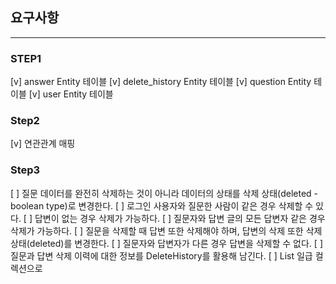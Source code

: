 ## 요구사항
---
### STEP1

[v] answer Entity 테이블
[v] delete_history Entity 테이블
[v] question Entity 테이블
[v] user Entity 테이블

### Step2

[v] 연관관계 매핑

### Step3
[ ] 질문 데이터를 완전히 삭제하는 것이 아니라 데이터의 상태를 삭제 상태(deleted - boolean type)로 변경한다.
[ ] 로그인 사용자와 질문한 사람이 같은 경우 삭제할 수 있다.
[ ] 답변이 없는 경우 삭제가 가능하다.
[ ] 질문자와 답변 글의 모든 답변자 같은 경우 삭제가 가능하다.
[ ] 질문을 삭제할 때 답변 또한 삭제해야 하며, 답변의 삭제 또한 삭제 상태(deleted)를 변경한다.
[ ] 질문자와 답변자가 다른 경우 답변을 삭제할 수 없다.
[ ] 질문과 답변 삭제 이력에 대한 정보를 DeleteHistory를 활용해 남긴다.
[ ] List<Answer> 일급 컬렉션으로